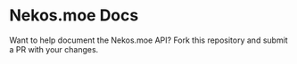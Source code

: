 # Nekos.moe Docs

Want to help document the Nekos.moe API? Fork this repository and submit a PR with your changes.
